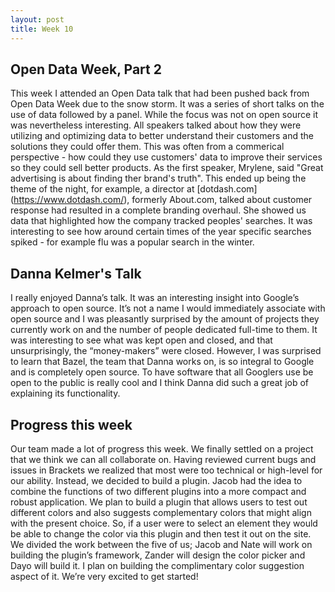 ```yaml
--- 
layout: post 
title: Week 10
---
```


## Open Data Week, Part 2 

This week I attended an Open Data talk that had been pushed back from Open Data Week due to the snow storm. It was a series of short talks on the use of data followed by a panel. While the focus was not on open source it was nevertheless interesting. All speakers talked about how they were utilizing and optimizing data to better understand their customers and the solutions they could offer them. This was often from a commerical perspective - how could they use customers' data to improve their services so they could sell better products. As the first speaker, Mrylene, said "Great advertising is about finding ther brand's truth". This ended up being the theme of the night, for example, a director at [dotdash.com] (https://www.dotdash.com/), formerly About.com, talked about customer response had resulted in a complete branding overhaul. She showed us data that highlighted how the company tracked peoples' searches. It was interesting to see how around certain times of the year specific searches spiked - for example flu was a popular search in the winter. 


## Danna Kelmer's Talk
I really enjoyed Danna’s talk. It was an interesting insight into Google’s approach to open source. It’s not a name I would immediately associate with open source and I was  pleasantly surprised by the amount of projects they currently work on and the number of people dedicated full-time to them. It was interesting to see what was kept open and closed, and that unsurprisingly, the “money-makers” were closed. However, I was surprised to learn that Bazel, the team that Danna works on, is so integral to Google and is completely open source. To have software that all Googlers use be open to the public is really cool and I think Danna did such a great job of explaining its functionality. 

## Progress this week

Our team made a lot of progress this week. We finally settled on a project that we think we can all collaborate on. Having reviewed current bugs and issues in Brackets we realized that most were too technical or high-level for our ability. Instead, we decided to build a plugin. Jacob had the idea to combine the functions of two different plugins into a more compact and robust application. We plan to build a plugin that allows users to test out different colors and also suggests complementary colors that might align with the present choice. So, if a user were to select an element they would be able to change the color via this plugin and then test it out on the site. We divided the work between the five of us; Jacob and Nate will work on building the plugin’s framework, Zander will design the color picker and Dayo will build it. I plan on building the complimentary color suggestion aspect of it.  We’re very excited to get started! 
